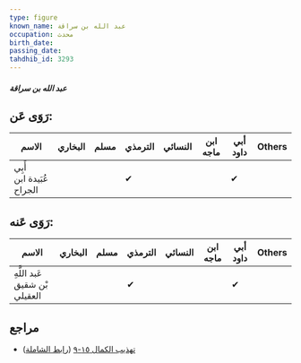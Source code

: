 ```yaml
---
type: figure
known_name: عبد الله بن سراقة
occupation: محدث
birth_date:
passing_date:
tahdhib_id: 3293
---
```

##### عبد الله بن سراقة

## رَوَى عَن:
| الاسم                    | البخاري | مسلم | الترمذي | النسائي | ابن ماجه | أبي داود | Others |
| ------------------------ | ------- | ---- | ------- | ------- | -------- | -------- | ------ |
| أَبِي عُبَيدة ابن الجراح |         |      | ✔       |         |          | ✔        |        |
## رَوَى عَنه:
| الاسم                         | البخاري | مسلم | الترمذي | النسائي | ابن ماجه | أبي داود | Others |
| ----------------------------- | ------- | ---- | ------- | ------- | -------- | -------- | ------ |
| عَبد اللَّهِ بْن شقيق العقيلي |         |      | ✔       |         |          | ✔        |        |
## مراجع
- [تهذيب الكمال ١٥-٩](obsidian://open?vault=Tahdhib-al-Kamal&file=Figures/٣٢٩٣-عبد%20الله%20بن%20سراقة) ([رابط الشاملة](https://shamela.ws/book/3722/7493))